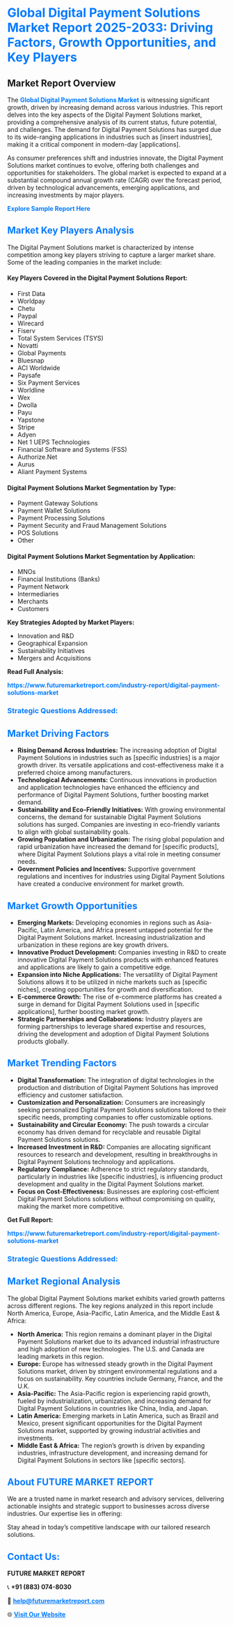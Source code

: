 <h1 style="color: #007BFF;">Global Digital Payment Solutions Market Report 2025-2033: Driving Factors, Growth Opportunities, and Key Players</h1>

<section id="overview">
<h2>Market Report Overview</h2>
<p>The <a href="https://www.futuremarketreport.com/industry-report/digital-payment-solutions-market" style="color: #007BFF; text-decoration: none;"><strong>Global Digital Payment Solutions Market</strong></a> is witnessing significant growth, driven by increasing demand across various industries. This report delves into the key aspects of the Digital Payment Solutions market, providing a comprehensive analysis of its current status, future potential, and challenges. The demand for Digital Payment Solutions has surged due to its wide-ranging applications in industries such as [insert industries], making it a critical component in modern-day [applications].</p>
<p>As consumer preferences shift and industries innovate, the Digital Payment Solutions market continues to evolve, offering both challenges and opportunities for stakeholders. The global market is expected to expand at a substantial compound annual growth rate (CAGR) over the forecast period, driven by technological advancements, emerging applications, and increasing investments by major players.</p>
</section>

<section id="overview">
<p><a href="https://www.futuremarketreport.com/request-sample/reportId=62216" style="color: #007BFF; text-decoration: none;"><strong>Explore Sample Report Here</strong></a></p>
</section>

<section id="key-players">
<h2 style="color: #007BFF;">Market Key Players Analysis</h2>
<p>The Digital Payment Solutions market is characterized by intense competition among key players striving to capture a larger market share. Some of the leading companies in the market include:</p>
<h4>Key Players Covered in the Digital Payment Solutions Report:</h4>
<ul><li>First Data</li><li>Worldpay</li><li>Chetu</li><li>Paypal</li><li>Wirecard</li><li>Fiserv</li><li>Total System Services (TSYS)</li><li>Novatti</li><li>Global Payments</li><li>Bluesnap</li><li>ACI Worldwide</li><li>Paysafe</li><li>Six Payment Services</li><li>Worldline</li><li>Wex</li><li>Dwolla</li><li>Payu</li><li>Yapstone</li><li>Stripe</li><li>Adyen</li><li>Net 1 UEPS Technologies</li><li>Financial Software and Systems (FSS)</li><li>Authorize.Net</li><li>Aurus</li><li>Aliant Payment Systems</li></ul>
<h4>Digital Payment Solutions Market Segmentation by Type:</h4>
<ul><li>Payment Gateway Solutions</li><li>Payment Wallet Solutions</li><li>Payment Processing Solutions</li><li>Payment Security and Fraud Management Solutions</li><li>POS Solutions</li><li>Other</li></ul>

<h4>Digital Payment Solutions Market Segmentation by Application:</h4>
<ul><li>MNOs</li><li>Financial Institutions (Banks)</li><li>Payment Network</li><li>Intermediaries</li><li>Merchants</li><li>Customers</li></ul>
<p><strong>Key Strategies Adopted by Market Players:</strong></p>
<ul>
<li>Innovation and R&D</li>
<li>Geographical Expansion</li>
<li>Sustainability Initiatives</li>
<li>Mergers and Acquisitions</li>
</ul>
</section>

<section>
<p><strong>Read Full Analysis: </strong></p><a href="https://www.futuremarketreport.com/industry-report/digital-payment-solutions-market" style="color: #007BFF; text-decoration: none;"><strong>https://www.futuremarketreport.com/industry-report/digital-payment-solutions-market</strong></a>
<h3 style="color: #007BFF;">Strategic Questions Addressed:</h3>
</section>

<section id="driving-factors">
<h2 style="color: #007BFF;">Market Driving Factors</h2>
<ul>
<li><strong>Rising Demand Across Industries:</strong> The increasing adoption of Digital Payment Solutions in industries such as [specific industries] is a major growth driver. Its versatile applications and cost-effectiveness make it a preferred choice among manufacturers.</li>
<li><strong>Technological Advancements:</strong> Continuous innovations in production and application technologies have enhanced the efficiency and performance of Digital Payment Solutions, further boosting market demand.</li>
<li><strong>Sustainability and Eco-Friendly Initiatives:</strong> With growing environmental concerns, the demand for sustainable Digital Payment Solutions solutions has surged. Companies are investing in eco-friendly variants to align with global sustainability goals.</li>
<li><strong>Growing Population and Urbanization:</strong> The rising global population and rapid urbanization have increased the demand for [specific products], where Digital Payment Solutions plays a vital role in meeting consumer needs.</li>
<li><strong>Government Policies and Incentives:</strong> Supportive government regulations and incentives for industries using Digital Payment Solutions have created a conducive environment for market growth.</li>
</ul>
</section>

<section id="growth-opportunities">
<h2 style="color: #007BFF;">Market Growth Opportunities</h2>
<ul>
<li><strong>Emerging Markets:</strong> Developing economies in regions such as Asia-Pacific, Latin America, and Africa present untapped potential for the Digital Payment Solutions market. Increasing industrialization and urbanization in these regions are key growth drivers.</li>
<li><strong>Innovative Product Development:</strong> Companies investing in R&D to create innovative Digital Payment Solutions products with enhanced features and applications are likely to gain a competitive edge.</li>
<li><strong>Expansion into Niche Applications:</strong> The versatility of Digital Payment Solutions allows it to be utilized in niche markets such as [specific niches], creating opportunities for growth and diversification.</li>
<li><strong>E-commerce Growth:</strong> The rise of e-commerce platforms has created a surge in demand for Digital Payment Solutions used in [specific applications], further boosting market growth.</li>
<li><strong>Strategic Partnerships and Collaborations:</strong> Industry players are forming partnerships to leverage shared expertise and resources, driving the development and adoption of Digital Payment Solutions products globally.</li>
</ul>
</section>

<section id="trending-factors">
<h2 style="color: #007BFF;">Market Trending Factors</h2>
<ul>
<li><strong>Digital Transformation:</strong> The integration of digital technologies in the production and distribution of Digital Payment Solutions has improved efficiency and customer satisfaction.</li>
<li><strong>Customization and Personalization:</strong> Consumers are increasingly seeking personalized Digital Payment Solutions solutions tailored to their specific needs, prompting companies to offer customizable options.</li>
<li><strong>Sustainability and Circular Economy:</strong> The push towards a circular economy has driven demand for recyclable and reusable Digital Payment Solutions solutions.</li>
<li><strong>Increased Investment in R&D:</strong> Companies are allocating significant resources to research and development, resulting in breakthroughs in Digital Payment Solutions technology and applications.</li>
<li><strong>Regulatory Compliance:</strong> Adherence to strict regulatory standards, particularly in industries like [specific industries], is influencing product development and quality in the Digital Payment Solutions market.</li>
<li><strong>Focus on Cost-Effectiveness:</strong> Businesses are exploring cost-efficient Digital Payment Solutions solutions without compromising on quality, making the market more competitive.</li>
</ul>
</section>

<section>
<p><strong>Get Full Report: </strong></p><a href="https://www.futuremarketreport.com/industry-report/digital-payment-solutions-market" style="color: #007BFF; text-decoration: none;"><strong>https://www.futuremarketreport.com/industry-report/digital-payment-solutions-market</strong></a>
<h3 style="color: #007BFF;">Strategic Questions Addressed:</h3>
</section>


<section id="regional-analysis">
<h2 style="color: #007BFF;">Market Regional Analysis</h2>
<p>The global Digital Payment Solutions market exhibits varied growth patterns across different regions. The key regions analyzed in this report include North America, Europe, Asia-Pacific, Latin America, and the Middle East & Africa:</p>
<ul>
<li><strong>North America:</strong> This region remains a dominant player in the Digital Payment Solutions market due to its advanced industrial infrastructure and high adoption of new technologies. The U.S. and Canada are leading markets in this region.</li>
<li><strong>Europe:</strong> Europe has witnessed steady growth in the Digital Payment Solutions market, driven by stringent environmental regulations and a focus on sustainability. Key countries include Germany, France, and the U.K.</li>
<li><strong>Asia-Pacific:</strong> The Asia-Pacific region is experiencing rapid growth, fueled by industrialization, urbanization, and increasing demand for Digital Payment Solutions in countries like China, India, and Japan.</li>
<li><strong>Latin America:</strong> Emerging markets in Latin America, such as Brazil and Mexico, present significant opportunities for the Digital Payment Solutions market, supported by growing industrial activities and investments.</li>
<li><strong>Middle East & Africa:</strong> The region’s growth is driven by expanding industries, infrastructure development, and increasing demand for Digital Payment Solutions in sectors like [specific sectors].</li>
</ul>
</section>

<footer>
<h2 style="color: #007BFF;">About FUTURE MARKET REPORT</h2>
<p>We are a trusted name in market research and advisory services, delivering actionable insights and strategic support to businesses across diverse industries. Our expertise lies in offering:</p>

<p>Stay ahead in today’s competitive landscape with our tailored research solutions.</p>

<h2 style="color: #007BFF;">Contact Us:</h2>
<p><strong>FUTURE MARKET REPORT</strong></p>
<p>📞 <strong>+91 (883) 074-8030</strong></p>
<p>📧 <strong><a href="mailto:help@futuremarketreport.com" style="color: #007BFF;">help@futuremarketreport.com</a></strong></p>
<p>🌐 <strong><a href="https://www.futuremarketreport.com/" style="color: #007BFF;">Visit Our Website</a></strong></p>
</footer>